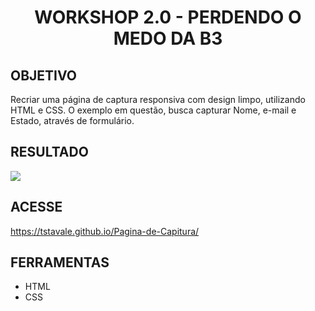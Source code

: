<h1 align="center"> WORKSHOP 2.0 - PERDENDO O MEDO DA B3 </h1>

<h2>OBJETIVO</h2>

Recriar uma página de captura responsiva com design limpo, utilizando HTML e CSS. O exemplo em questão, busca capturar Nome, e-mail e Estado, através de formulário. 

<h2> RESULTADO</h2>

<img src="./imagens/pág._de_captura.jpg">

<h2>ACESSE</h2>

https://tstavale.github.io/Pagina-de-Capitura/

<h2>FERRAMENTAS</h2>

<ul>
  <li>HTML</li>

  <li>CSS</li>
